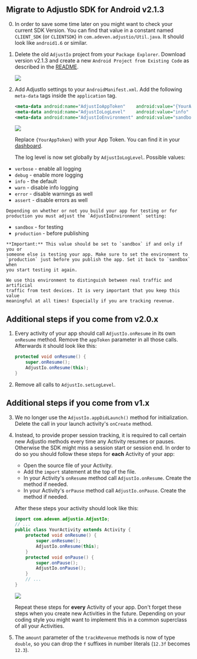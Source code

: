 ## Migrate to AdjustIo SDK for Android v2.1.3

0. In order to save some time later on you might want to check your current SDK
   Version. You can find that value in a constant named `CLIENT_SDK` (or
   `CLIENTSDK`) in `com.adeven.adjustio/Util.java`. It should look like
   `android1.6` or similar.

1. Delete the old `AdjustIo` project from your `Package Explorer`. Download
   version v2.1.3 and create a new `Android Project from Existing Code` as
   described in the [README].

    ![][import]

2.  Add AdjustIo settings to your `AndroidManifest.xml`. Add the following
    `meta-data` tags inside the `application` tag.

    ```xml
    <meta-data android:name="AdjustIoAppToken"    android:value="{YourAppToken}" />
    <meta-data android:name="AdjustIoLogLevel"    android:value="info" />
    <meta-data android:name="AdjustIoEnvironment" android:value="sandbox" /> <!-- TODO: change to 'production' -->
    ```

    ![][settings]

    Replace `{YourAppToken}` with your App Token. You can find it in your
    [dashboard].

    The log level is now set globally by `AdjustIoLogLevel`. Possible values:

   - `verbose` - enable all logging
   - `debug` - enable more logging
   - `info` - the default
   - `warn` - disable info logging
   - `error` - disable warnings as well
   - `assert` - disable errors as well

    Depending on whether or not you build your app for testing or for
    production you must adjust the `AdjustIoEnvironment` setting:

   - `sandbox` - for testing
   - `production` - before publishing

    **Important:** This value should be set to `sandbox` if and only if you or
    someone else is testing your app. Make sure to set the environment to
    `production` just before you publish the app. Set it back to `sandbox` when
    you start testing it again.

    We use this environment to distinguish between real traffic and artificial
    traffic from test devices. It is very important that you keep this value
    meaningful at all times! Especially if you are tracking revenue.

## Additional steps if you come from v2.0.x

1. Every activity of your app should call `AdjustIo.onResume` in its own
   `onResume` method. Remove the `appToken` parameter in all those calls.
   Afterwards it should look like this:

    ```java
    protected void onResume() {
        super.onResume();
        AdjustIo.onResume(this);
    }
    ```

2. Remove all calls to `AdjustIo.setLogLevel`.

## Additional steps if you come from v1.x

3. We no longer use the `AdjustIo.appDidLaunch()` method for initialization.
   Delete the call in your launch activity's `onCreate` method.

4. Instead, to provide proper session tracking, it is required to call certain
   new AdjustIo methods every time any Activity resumes or pauses. Otherwise
   the SDK might miss a session start or session end. In order to do so you
   should follow these steps for **each** Activity of your app:

   - Open the source file of your Activity.
   - Add the `import` statement at the top of the file.
   - In your Activity's `onResume` method call `AdjustIo.onResume`. Create the
     method if needed.
   - In your Activity's `orPause` method call `AdjustIo.onPause`. Create the
     method if needed.

    After these steps your activity should look like this:

    ```java
    import com.adeven.adjustio.AdjustIo;
    // ...
    public class YourActivity extends Activity {
        protected void onResume() {
            super.onResume();
            AdjustIo.onResume(this);
        }
        protected void onPause() {
            super.onPause();
            AdjustIo.onPause();
        }
        // ...
    }
    ```

    ![][activity]

    Repeat these steps for **every** Activity of your app. Don't forget these
    steps when you create new Activities in the future. Depending on your
    coding style you might want to implement this in a common superclass of all
    your Activities.

5. The `amount` parameter of the `trackRevenue` methods is now of type
   `double`, so you can drop the `f` suffixes in number literals (`12.3f`
   becomes `12.3`).

[README]: ../README.md
[import]: https://raw.github.com/adeven/adjust_sdk/master/Resources/android/import.png
[activity]: https://raw.github.com/adeven/adjust_sdk/master/Resources/android/activity3.png
[dashboard]: http://adjust.io
[settings]: https://raw.github.com/adeven/adjust_sdk/master/Resources/android/settings.png

